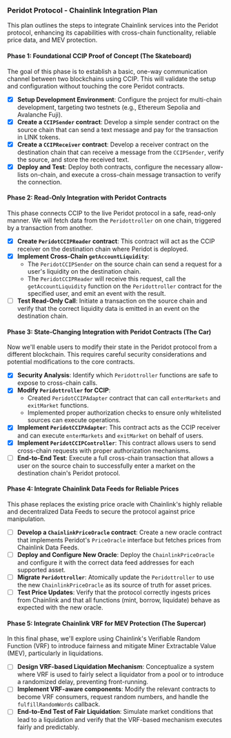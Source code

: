 ### Peridot Protocol - Chainlink Integration Plan

This plan outlines the steps to integrate Chainlink services into the Peridot protocol, enhancing its capabilities with cross-chain functionality, reliable price data, and MEV protection.

#### Phase 1: Foundational CCIP Proof of Concept (The Skateboard)

The goal of this phase is to establish a basic, one-way communication channel between two blockchains using CCIP. This will validate the setup and configuration without touching the core Peridot contracts.

- [x] **Setup Development Environment**: Configure the project for multi-chain development, targeting two testnets (e.g., Ethereum Sepolia and Avalanche Fuji).
- [x] **Create a `CCIPSender` contract**: Develop a simple sender contract on the source chain that can send a text message and pay for the transaction in LINK tokens.
- [x] **Create a `CCIPReceiver` contract**: Develop a receiver contract on the destination chain that can receive a message from the `CCIPSender`, verify the source, and store the received text.
- [x] **Deploy and Test**: Deploy both contracts, configure the necessary allow-lists on-chain, and execute a cross-chain message transaction to verify the connection.

#### Phase 2: Read-Only Integration with Peridot Contracts

This phase connects CCIP to the live Peridot protocol in a safe, read-only manner. We will fetch data from the `Peridottroller` on one chain, triggered by a transaction from another.

- [x] **Create `PeridotCCIPReader` contract**: This contract will act as the CCIP receiver on the destination chain where Peridot is deployed.
- [x] **Implement Cross-Chain `getAccountLiquidity`**:
  - The `PeridotCCIPSender` on the source chain can send a request for a user's liquidity on the destination chain.
  - The `PeridotCCIPReader` will receive this request, call the `getAccountLiquidity` function on the `Peridottroller` contract for the specified user, and emit an event with the result.
- [ ] **Test Read-Only Call**: Initiate a transaction on the source chain and verify that the correct liquidity data is emitted in an event on the destination chain.

#### Phase 3: State-Changing Integration with Peridot Contracts (The Car)

Now we'll enable users to modify their state in the Peridot protocol from a different blockchain. This requires careful security considerations and potential modifications to the core contracts.

- [x] **Security Analysis**: Identify which `Peridottroller` functions are safe to expose to cross-chain calls.
- [x] **Modify `Peridottroller` for CCIP**:
  - Created `PeridotCCIPAdapter` contract that can call `enterMarkets` and `exitMarket` functions.
  - Implemented proper authorization checks to ensure only whitelisted sources can execute operations.
- [x] **Implement `PeridotCCIPAdapter`**: This contract acts as the CCIP receiver and can execute `enterMarkets` and `exitMarket` on behalf of users.
- [x] **Implement `PeridotCCIPController`**: This contract allows users to send cross-chain requests with proper authorization mechanisms.
- [ ] **End-to-End Test**: Execute a full cross-chain transaction that allows a user on the source chain to successfully enter a market on the destination chain's Peridot protocol.

#### Phase 4: Integrate Chainlink Data Feeds for Reliable Prices

This phase replaces the existing price oracle with Chainlink's highly reliable and decentralized Data Feeds to secure the protocol against price manipulation.

- [ ] **Develop a `ChainlinkPriceOracle` contract**: Create a new oracle contract that implements Peridot's `PriceOracle` interface but fetches prices from Chainlink Data Feeds.
- [ ] **Deploy and Configure New Oracle**: Deploy the `ChainlinkPriceOracle` and configure it with the correct data feed addresses for each supported asset.
- [ ] **Migrate `Peridottroller`**: Atomically update the `Peridottroller` to use the new `ChainlinkPriceOracle` as its source of truth for asset prices.
- [ ] **Test Price Updates**: Verify that the protocol correctly ingests prices from Chainlink and that all functions (mint, borrow, liquidate) behave as expected with the new oracle.

#### Phase 5: Integrate Chainlink VRF for MEV Protection (The Supercar)

In this final phase, we'll explore using Chainlink's Verifiable Random Function (VRF) to introduce fairness and mitigate Miner Extractable Value (MEV), particularly in liquidations.

- [ ] **Design VRF-based Liquidation Mechanism**: Conceptualize a system where VRF is used to fairly select a liquidator from a pool or to introduce a randomized delay, preventing front-running.
- [ ] **Implement VRF-aware components**: Modify the relevant contracts to become VRF consumers, request random numbers, and handle the `fulfillRandomWords` callback.
- [ ] **End-to-End Test of Fair Liquidation**: Simulate market conditions that lead to a liquidation and verify that the VRF-based mechanism executes fairly and predictably.
